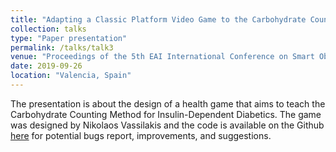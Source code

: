 ```yaml
---
title: "Adapting a Classic Platform Video Game to the Carbohydrate Counting Method for Insulin-Dependent Diabetics"
collection: talks
type: "Paper presentation"
permalink: /talks/talk3
venue: "Proceedings of the 5th EAI International Conference on Smart Objects and Technologies for Social Good"
date: 2019-09-26
location: "Valencia, Spain"
---
```


The presentation is about the design of a health game that aims to teach the Carbohydrate Counting Method for Insulin-Dependent Diabetics. The game was designed by Nikolaos Vassilakis and the code is available on the Github [here](https://github.com/ionio-seriousgames/Sugar-Mario-version-2) for potential bugs report, improvements, and suggestions. 
